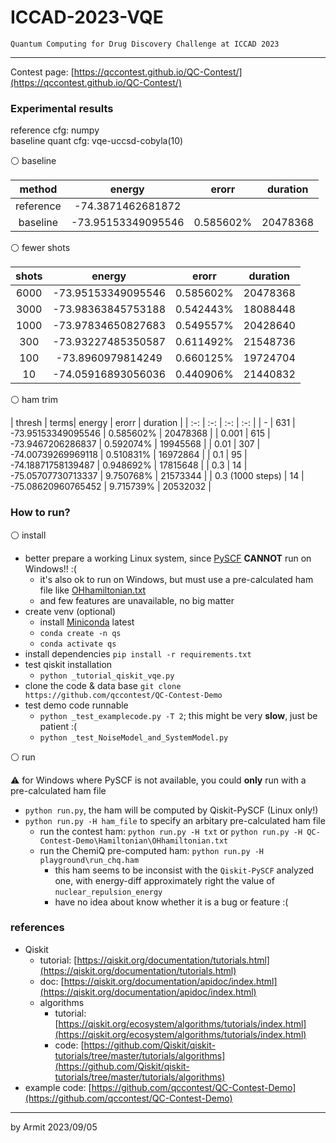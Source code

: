 # ICCAD-2023-VQE

    Quantum Computing for Drug Discovery Challenge at ICCAD 2023

----

Contest page: [https://qccontest.github.io/QC-Contest/](https://qccontest.github.io/QC-Contest/)  


### Experimental results

reference cfg: numpy  
baseline quant cfg: vqe-uccsd-cobyla(10)  

⚪ baseline

| method | energy | erorr | duration |
| :-: | :-: | :-: | :-: |
| reference | -74.3871462681872  |  |  |
| baseline | -73.95153349095546 | 0.585602% | 20478368 |

⚪ fewer shots

| shots | energy | erorr | duration |
| :-: | :-: | :-: | :-: |
| 6000 | -73.95153349095546 | 0.585602% | 20478368 |
| 3000 | -73.98363845753188 | 0.542443% | 18088448 |
| 1000 | -73.97834650827683 | 0.549557% | 20428640 |
|  300 | -73.93227485350587 | 0.611492% | 21548736 |
|  100 | -73.8960979814249  | 0.660125% | 19724704 |
|   10 | -74.05916893056036 | 0.440906% | 21440832 |

⚪ ham trim

| thresh | terms| energy | erorr | duration |
| :-: | :-: | :-: | :-: |
| -     | 631 | -73.95153349095546 | 0.585602% | 20478368 |
| 0.001 | 615 | -73.9467206286837  | 0.592074% | 19945568 |
| 0.01  | 307 | -74.00739269969118 | 0.510831% | 16972864 |
| 0.1   |  95 | -74.18871758139487 | 0.948692% | 17815648 |
| 0.3   |  14 | -75.05707730713337 | 9.750768% | 21573344 |
| 0.3 (1000 steps) | 14 | -75.08620960765452 | 9.715739% | 20532032 |


### How to run?

⚪ install

- better prepare a working Linux system, since [PySCF](https://pyscf.org/) **CANNOT** run on Windows!! :(
  - it's also ok to run on Windows, but must use a pre-calculated ham file like [OHhamiltonian.txt](QC-Contest-Demo/Hamiltonian/OHhamiltonian.txt)
  - and few features are unavailable, no big matter
- create venv (optional)
  - install [Miniconda](https://docs.conda.io/projects/miniconda/en/latest/) latest
  - `conda create -n qs`
  - `conda activate qs`
- install dependencies `pip install -r requirements.txt`
- test qiskit installation
  - `python _tutorial_qiskit_vqe.py`
- clone the code & data base `git clone https://github.com/qccontest/QC-Contest-Demo`
- test demo code runnable
  - `python _test_examplecode.py -T 2`; this might be very **slow**, just be patient :(
  - `python _test_NoiseModel_and_SystemModel.py`

⚪ run

⚠ for Windows where PySCF is not available, you could **only** run with a pre-calculated ham file

- `python run.py`, the ham will be computed by Qiskit-PySCF (Linux only!)
- `python run.py -H ham_file` to specify an arbitary pre-calculated ham file
  - run the contest ham: `python run.py -H txt` or `python run.py -H QC-Contest-Demo\Hamiltonian\OHhamiltonian.txt`
  - run the ChemiQ pre-computed ham: `python run.py -H playground\run_chq.ham`
    - this ham seems to be inconsist with the `Qiskit-PySCF` analyzed one, with energy-diff approximately right the value of `nuclear_repulsion_energy`
    - have no idea about know whether it is a bug or feature :(


### references

- Qiskit
  - tutorial: [https://qiskit.org/documentation/tutorials.html](https://qiskit.org/documentation/tutorials.html)
  - doc: [https://qiskit.org/documentation/apidoc/index.html](https://qiskit.org/documentation/apidoc/index.html)
  - algorithms
    - tutorial: [https://qiskit.org/ecosystem/algorithms/tutorials/index.html](https://qiskit.org/ecosystem/algorithms/tutorials/index.html)
    - code: [https://github.com/Qiskit/qiskit-tutorials/tree/master/tutorials/algorithms](https://github.com/Qiskit/qiskit-tutorials/tree/master/tutorials/algorithms)
- example code: [https://github.com/qccontest/QC-Contest-Demo](https://github.com/qccontest/QC-Contest-Demo)  

----
by Armit
2023/09/05
